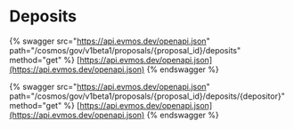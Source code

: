 # Deposits

{% swagger src="https://api.evmos.dev/openapi.json" path="/cosmos/gov/v1beta1/proposals/{proposal_id}/deposits" method="get" %}
[https://api.evmos.dev/openapi.json](https://api.evmos.dev/openapi.json)
{% endswagger %}

{% swagger src="https://api.evmos.dev/openapi.json" path="/cosmos/gov/v1beta1/proposals/{proposal_id}/deposits/{depositor}" method="get" %}
[https://api.evmos.dev/openapi.json](https://api.evmos.dev/openapi.json)
{% endswagger %}
